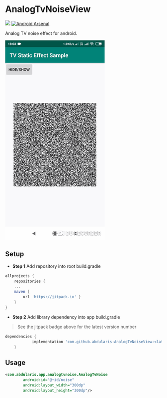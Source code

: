 # AnalogTvNoiseView

[![](https://jitpack.io/v/abdularis/AnalogTvNoiseView.svg)](https://jitpack.io/#abdularis/AnalogTvNoiseView)
[![Android Arsenal]( https://img.shields.io/badge/Android%20Arsenal-Analog%20TV%20Noise%20View-green.svg?style=flat )]( https://android-arsenal.com/details/1/7594 )

Analog TV noise effect for android.

![ ](preview.gif  "Preview")

## Setup
- **Step 1** Add repository into root build.gradle

~~~gradle
allprojects {
    repositories {
    ...
    maven {
        url 'https://jitpack.io' }
    }
}
~~~

- **Step 2** Add library dependency into app build.gradle

> See the jitpack badge above for the latest version number

~~~gradle
dependencies {
	        implementation 'com.github.abdularis:AnalogTvNoiseView:<latest-version>'
	}
~~~

## Usage

~~~xml
<com.abdularis.app.analogtvnoise.AnalogTvNoise
        android:id="@+id/noise"
        android:layout_width="300dp"
        android:layout_height="300dp"/>
~~~

